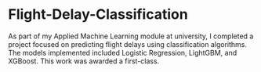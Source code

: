 # Flight-Delay-Classification
As part of my Applied Machine Learning module at university, I completed a project focused on predicting flight delays using classification algorithms. The models implemented included Logistic Regression, LightGBM, and XGBoost. This work was awarded a first-class.
